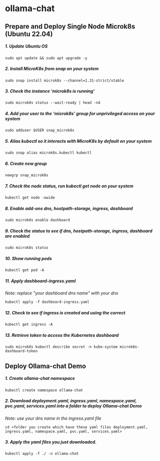 # ollama-chat
## Prepare and Deploy Single Node Microk8s (Ubuntu 22.04)
##### 1. Update Ubuntu OS
```sudo apt update && sudo apt upgrade -y```

##### 2. Install MicroK8s from snap on your system
```sudo snap install microk8s --channel=1.31-strict/stable```

##### 3. Check the instance 'microk8s is running'
```sudo microk8s status --wait-ready | head -n4```

##### 4. Add your user to the ‘microk8s’ group for unprivileged access on your system
```sudo adduser $USER snap_microk8s```

##### 5. Alias kubectl so it interacts with MicroK8s by default on your system
```sudo snap alias microk8s.kubectl kubectl```

##### 6. Create new group 
```newgrp snap_microk8s```

##### 7. Check the node status, run kubectl get node on your system
```kubectl get node -owide```

##### 8. Enable add-ons dns, hostpath-storage, ingress, dashboard
```sudo microk8s enable hostpath-storage ingress
sudo microk8s enable dashboard

```

##### 9. Check the status to see if dns, hostpath-storage, ingress, dashboard are enabled
```sudo microk8s status```

##### 10. Show running pods
```kubectl get pod -A```

##### 11. Apply dashboard-ingress.yaml
*Note:  replace "your dashboard dns name" with your dns*

```kubectl apply -f dashboard-ingress.yaml``` 

##### 12. Check to see if ingress is created and using the correct <dashboard dns name>
```kubectl get ingress -A```

##### 13. Retrieve token to access the Kubernetes dashboard
```sudo microk8s kubectl describe secret -n kube-system microk8s-dashboard-token```

## Deploy Ollama-chat Demo
##### 1. Create ollama-chat namespace
```kubectl create namespace ollama-chat```

##### 2. Download deployment.yaml, ingress.yaml, namespace.yaml, pvc.yaml, services.yaml into a folder to deploy Ollama-chat Demo
*Note: use your dns name in the ingress.yaml file*

```cd <folder you create which have these yaml files deployment.yaml, ingress.yaml, namespace.yaml, pvc.yaml, services.yaml>```

##### 3. Apply the yaml files you just downloaded.
```kubectl apply -f ./ -n ollama-chat```


